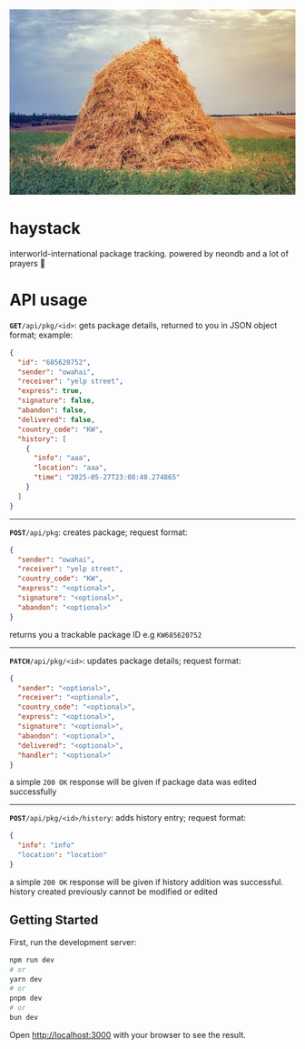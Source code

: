 <img src="https://github.com/owohai/haystack/blob/main/public/haystackbranding.jpg?raw=true" width="1000" title="Why mathematicians can't find the hay in a haystack" alt="Ray Romano saying What do you think?"/>

# haystack
interworld-international package tracking. powered by neondb and a lot of prayers 🙏


# API usage
**`GET`**`/api/pkg/<id>`: gets package details, returned to you in JSON object format; example:

```JSON
{
  "id": "685620752",
  "sender": "owahai",
  "receiver": "yelp street",
  "express": true,
  "signature": false,
  "abandon": false,
  "delivered": false,
  "country_code": "KW",
  "history": [
    {
      "info": "aaa",
      "location": "aaa",
      "time": "2025-05-27T23:08:40.274865"
    }
  ]
}
```

---
**`POST`**`/api/pkg`: creates package; request format:
```JSON
{
  "sender": "owahai",
  "receiver": "yelp street",
  "country_code": "KW",
  "express": "<optional>",
  "signature": "<optional>",
  "abandon": "<optional>"
}
```
returns you a trackable package ID e.g `KW685620752`

---
**`PATCH`**`/api/pkg/<id>`: updates package details; request format:
```JSON
{
  "sender": "<optional>",
  "receiver": "<optional>",
  "country_code": "<optional>",
  "express": "<optional>",
  "signature": "<optional>",
  "abandon": "<optional>",
  "delivered": "<optional>",
  "handler": "<optional>"
}
```
a simple `200 OK` response will be given if package data was edited successfully

---
**`POST`**`/api/pkg/<id>/history`: adds history entry; request format:
```JSON
{
  "info": "info"
  "location": "location"
}
```
a simple `200 OK` response will be given if history addition was successful. history created previously cannot be modified or edited



## Getting Started

First, run the development server:

```bash
npm run dev
# or
yarn dev
# or
pnpm dev
# or
bun dev
```

Open [http://localhost:3000](http://localhost:3000) with your browser to see the result.
